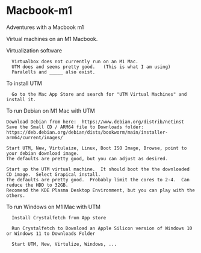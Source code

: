 # Macbook-m1
Adventures with a Macbook m1

Virtual machines on an M1 Macbook.

Virtualization software

      Virtualbox does not currently run on an M1 Mac.
      UTM does and seems pretty good.   (This is what I am using)
      Paralells and _____ also exist.

To install UTM

      Go to the Mac App Store and search for "UTM Virtual Machines" and install it.

To run Debian on M1 Mac with UTM

    Download Debian from here:  https://www.debian.org/distrib/netinst 
    Save the Small CD / ARM64 file to Downloads folder: https://deb.debian.org/debian/dists/bookworm/main/installer-arm64/current/images/ 
    
    Start UTM, New, Virtulaize, Linux, Boot ISO Image, Browse, point to your debian download image.
    The defaults are pretty good, but you can adjust as desired.

    Start up the UTM virtual machine.  It should boot the the downloaded CD image.  Select Grapical install.
    The defaults are pretty good.  Probably limit the cores to 2-4.  Can reduce the HDD to 32GB.
    Recomend the KDE Plasma Desktop Environment, but you can play with the others.
    
To run Windows on M1 Mac with UTM

      Install Crystalfetch from App store

      Run Crystalfetch to Download an Apple Silicon version of Windows 10 or Windows 11 to Downloads Folder

      Start UTM, New, Virtulize, Windows, ...
      
      

